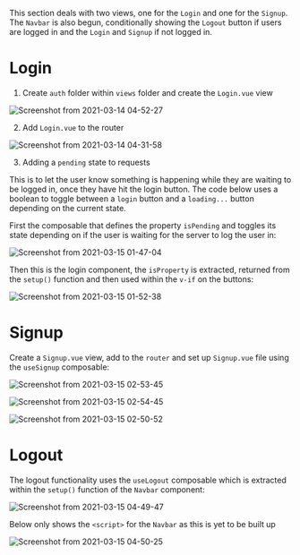 This section deals with two views, one for the `Login` and one for the `Signup`.  The `Navbar` is also begun, conditionally showing the `Logout` button if users are logged in and the `Login` and `Signup` if not logged in.

# Login

1. Create `auth` folder within `views` folder and create the `Login.vue` view

![Screenshot from 2021-03-14 04-52-27](https://user-images.githubusercontent.com/73107656/111057660-1a310580-8481-11eb-9d47-23b35403bd43.png)

2. Add `Login.vue` to the router

![Screenshot from 2021-03-14 04-31-58](https://user-images.githubusercontent.com/73107656/111057301-3da68100-847e-11eb-95b9-3806c8d172f0.png)

3. Adding a `pending` state to requests

This is to let the user know something is happening while they are waiting to be logged in, once they have hit the login button.  The code below uses a boolean to toggle between a `login` button and a `loading...` button depending on the current state.

First the composable that defines the property `isPending` and toggles its state depending on if the user is waiting for the server to log the user in:

![Screenshot from 2021-03-15 01-47-04](https://user-images.githubusercontent.com/73107656/111093255-5bccb980-8530-11eb-9949-90370dea18c8.png)

Then this is the login component, the `isProperty` is extracted, returned from the `setup()` function and then used within the `v-if` on the buttons:

![Screenshot from 2021-03-15 01-52-38](https://user-images.githubusercontent.com/73107656/111093546-21afe780-8531-11eb-9e51-8e438be7b1e5.png)


# Signup

Create a `Signup.vue` view, add to the `router` and set up `Signup.vue` file using the `useSignup` composable:

![Screenshot from 2021-03-15 02-53-45](https://user-images.githubusercontent.com/73107656/111097545-abfc4980-8539-11eb-9d40-556a32367aa3.png)

![Screenshot from 2021-03-15 02-54-45](https://user-images.githubusercontent.com/73107656/111097633-cfbf8f80-8539-11eb-835b-e4b60f2624ef.png)

![Screenshot from 2021-03-15 02-50-52](https://user-images.githubusercontent.com/73107656/111097360-45772b80-8539-11eb-8697-6844be7f3672.png)

# Logout

The logout functionality uses the `useLogout` composable which is extracted within the `setup()` function of the `Navbar` component:

![Screenshot from 2021-03-15 04-49-47](https://user-images.githubusercontent.com/73107656/111105020-e0780180-8549-11eb-8e1d-808ebd3c68d6.png)

Below only shows the `<script>` for the `Navbar` as this is yet to be built up

![Screenshot from 2021-03-15 04-50-25](https://user-images.githubusercontent.com/73107656/111105060-f8e81c00-8549-11eb-8ba9-572fd3f31c19.png)


